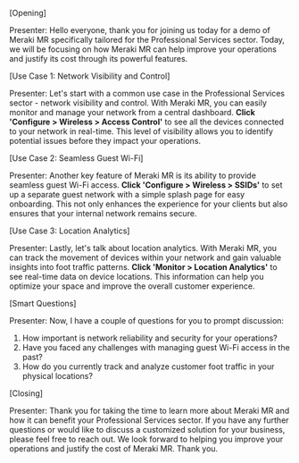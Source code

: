 [Opening]

Presenter: Hello everyone, thank you for joining us today for a demo of Meraki MR specifically tailored for the Professional Services sector. Today, we will be focusing on how Meraki MR can help improve your operations and justify its cost through its powerful features. 

[Use Case 1: Network Visibility and Control]

Presenter: Let's start with a common use case in the Professional Services sector - network visibility and control. With Meraki MR, you can easily monitor and manage your network from a central dashboard. **Click 'Configure > Wireless > Access Control'** to see all the devices connected to your network in real-time. This level of visibility allows you to identify potential issues before they impact your operations.

[Use Case 2: Seamless Guest Wi-Fi]

Presenter: Another key feature of Meraki MR is its ability to provide seamless guest Wi-Fi access. **Click 'Configure > Wireless > SSIDs'** to set up a separate guest network with a simple splash page for easy onboarding. This not only enhances the experience for your clients but also ensures that your internal network remains secure.

[Use Case 3: Location Analytics]

Presenter: Lastly, let's talk about location analytics. With Meraki MR, you can track the movement of devices within your network and gain valuable insights into foot traffic patterns. **Click 'Monitor > Location Analytics'** to see real-time data on device locations. This information can help you optimize your space and improve the overall customer experience.

[Smart Questions]

Presenter: Now, I have a couple of questions for you to prompt discussion:
1. How important is network reliability and security for your operations?
2. Have you faced any challenges with managing guest Wi-Fi access in the past?
3. How do you currently track and analyze customer foot traffic in your physical locations?

[Closing]

Presenter: Thank you for taking the time to learn more about Meraki MR and how it can benefit your Professional Services sector. If you have any further questions or would like to discuss a customized solution for your business, please feel free to reach out. We look forward to helping you improve your operations and justify the cost of Meraki MR. Thank you.